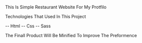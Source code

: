 This Is Simple Restaurant Website For My Protfilo

Technologies That Used In This Project

-- Html
-- Css
-- Sass

The Finall Product Will Be Minified To Improve The Preformence
